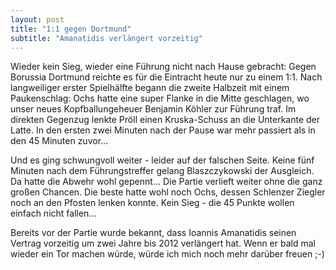 ```yaml
---
layout: post
title: "1:1 gegen Dortmund"
subtitle: "Amanatidis verlängert vorzeitig"
---
```


Wieder kein Sieg, wieder eine Führung nicht nach Hause gebracht: Gegen Borussia Dortmund reichte es für die Eintracht heute nur zu einem 1:1. Nach langweiliger erster Spielhälfte begann die zweite Halbzeit mit einem Paukenschlag: Ochs hatte eine super Flanke in die Mitte geschlagen, wo unser neues Kopfballungeheuer Benjamin Köhler zur Führung traf. Im direkten Gegenzug lenkte Pröll einen Kruska-Schuss an die Unterkante der Latte. In den ersten zwei Minuten nach der Pause war mehr passiert als in den 45 Minuten zuvor...

Und es ging schwungvoll weiter - leider auf der falschen Seite. Keine fünf Minuten nach dem Führungstreffer gelang Blaszczykowski der Ausgleich. Da hatte die Abwehr wohl gepennt... Die Partie verlieft weiter ohne die ganz großen Chancen. Die beste hatte wohl noch Ochs, dessen Schlenzer Ziegler noch an den Pfosten lenken konnte. Kein Sieg - die 45 Punkte wollen einfach nicht fallen...

Bereits vor der Partie wurde bekannt, dass Ioannis Amanatidis seinen Vertrag vorzeitig um zwei Jahre bis 2012 verlängert hat. Wenn er bald mal wieder ein Tor machen würde, würde ich mich noch mehr darüber freuen ;-)
